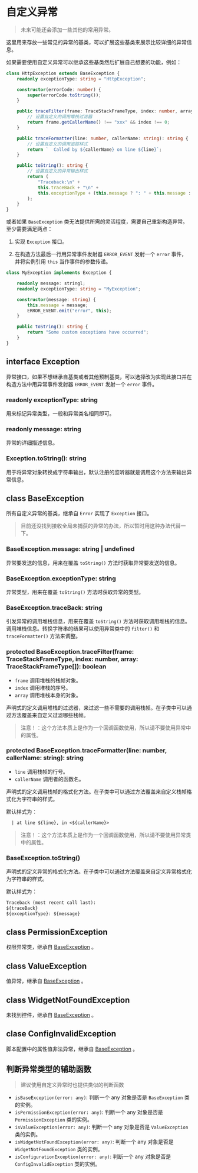 # 自定义异常

> 未来可能还会添加一些其他的常用异常。

这里用来存放一些常见的异常的基类，可以扩展这些基类来展示比较详细的异常信息。

如果需要使用自定义异常可以继承这些基类然后扩展自己想要的功能，例如：

```TypeScript
class HttpException extends BaseException {
    readonly exceptionType: string = "HttpException";

    constructor(errorCode: number) {
        super(errorCode.toString());
    }

    public traceFilter(frame: TraceStackFrameType, index: number, array: TraceStackFrameType[]): boolean {
        // 设置自定义的调用堆栈过滤器
        return frame.getCallerName() !== "xxx" && index !== 0;
    }

    public traceFormatter(line: number, callerName: string): string {
        // 设置自定义的调用追踪样式
        return `  Called by ${callerName} on line ${line}`;
    }

    public toString(): string {
        // 设置自定义的异常输出样式
        return (
            "Traceback:\n" +
            this.traceBack + "\n" +
            this.exceptionType + (this.message ? ": " + this.message : "") + "\n"
        );
    }
}
```

或者如果 `BaseException` 类无法提供所需的灵活程度，需要自己重新构造异常。至少需要满足两点：

1. 实现 `Exception` 接口。

2. 在构造方法最后一行用异常事件发射器 `ERROR_EVENT` 发射一个 `error` 事件，并将实例引用 `this` 当作事件的参数传递。

```typescript
class MyException implements Exception {

    readonly message: stringl;
    readonly exceptionType: string = "MyException";

    constructor(message: string) {
        this.message = message;
        ERROR_EVENT.emit("error", this);
    }

    public toString(): string {
        return "Some custom exceptions have occurred";
    }
}
```

## interface Exception

异常接口，如果不想继承自基类或者其他预制基类，可以选择改为实现此接口并在构造方法中用异常事件发射器 `ERROR_EVENT` 发射一个 `error` 事件。

### readonly exceptionType: string

用来标记异常类型，一般和异常类名相同即可。

### readonly message: string

异常的详细描述信息。

### Exception.toString(): string

用于将异常对象转换成字符串输出，默认注册的监听器就是调用这个方法来输出异常信息。

## class BaseException

所有自定义异常的基类，继承自 `Error` 实现了 `Exception` 接口。

> 目前还没找到接收全局未捕获的异常的办法，所以暂时用这种办法代替一下。

### BaseException.message: string | undefined

异常要发送的信息，用来在覆盖 `toString()` 方法时获取异常要发送的信息。

### BaseException.exceptionType: string

异常类型，用来在覆盖 `toString()` 方法时获取异常的类型。

### BaseException.traceBack: string

引发异常的调用堆栈信息，用来在覆盖 `toString()` 方法时获取调用堆栈的信息。
调用堆栈信息。转换字符串的结果可以使用异常类中的 `filter()` 和 `traceFormatter()` 方法来调整。

### protected BaseException.traceFilter(frame: TraceStackFrameType, index: number, array: TraceStackFrameType[]): boolean

- `frame` 调用堆栈的栈帧对象。
- `index` 调用堆栈的序号。
- `array` 调用堆栈本身的对象。

声明式的定义调用堆栈的过滤器，来过滤一些不需要的调用栈帧。在子类中可以通过方法覆盖来自定义过滤哪些栈帧。

> 注意！：这个方法本质上是作为一个回调函数使用，所以请不要使用异常中的属性。

### protected BaseException.traceFormatter(line: number, callerName: string): string

- `line` 调用栈帧的行号。
- `callerName` 调用者的函数名。

声明式的定义调用栈帧的格式化方法。在子类中可以通过方法覆盖来自定义栈帧格式化为字符串的样式。

默认样式为：

```txt
  | at line ${line}, in <${callerName}>
```

> 注意！：这个方法本质上是作为一个回调函数使用，所以请不要使用异常类中的属性。

### BaseException.toString()

声明式的定义异常的格式化方法。在子类中可以通过方法覆盖来自定义异常格式化为字符串的样式。

默认样式为：

```txt
Traceback (most recent call last):
${traceBack}
${exceptionType}: ${message}
```

## class PermissionException

权限异常类，继承自 [BaseException](#class-baseexception) 。

## class ValueException

值异常，继承自 [BaseException](#class-baseexception) 。

## class WidgetNotFoundException

未找到控件，继承自 [BaseException](#class-baseexception) 。

## clase ConfigInvalidException

脚本配置中的属性值非法异常，继承自 [BaseException](#class-baseexception) 。

## 判断异常类型的辅助函数

> 建议使用自定义异常时也提供类似的判断函数

- `isBaseException(error: any)`: 判断一个 any 对象是否是 `BaseException` 类的实例。
- `isPermissionException(error: any)`:  判断一个 any 对象是否是 `PermissionException` 类的实例。
- `isValueException(error: any)`:  判断一个 any 对象是否是 `ValueException` 类的实例。
- `isWidgetNotFoundException(error: any)`:  判断一个 any 对象是否是 `WidgetNotFoundException` 类的实例。
- `isConfigurationException(error: any)`:  判断一个 any 对象是否是 `ConfigInvalidException` 类的实例。
